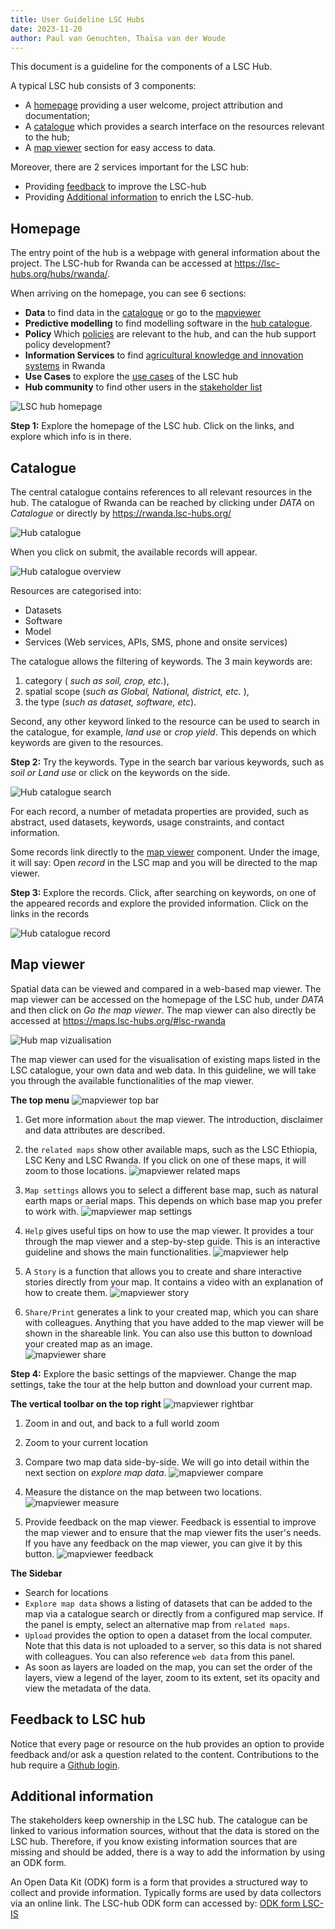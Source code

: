 ```yaml
---
title: User Guideline LSC Hubs
date: 2023-11-20
author: Paul van Genuchten, Thaïsa van der Woude
---
```


This document is a guideline for the components of a LSC Hub.

A typical LSC hub consists of 3 components:

- A [homepage](#homepage) providing a user welcome, project attribution and documentation; 
- A [catalogue](#catalogue) which provides a search interface on the resources relevant to the hub;
- A [map viewer](#map-viewer) section for easy access to data.

Moreover, there are 2 services important for the LSC hub:
- Providing [feedback](#feedback) to improve the LSC-hub
- Providing [Additional information](#additionalinformation) to enrich the LSC-hub.


## Homepage

The entry point of the hub is a webpage with general information about the project.
The LSC-hub for Rwanda can be accessed at https://lsc-hubs.org/hubs/rwanda/.

When arriving on the homepage, you can see 6 sections:
- **Data** to find data in the [catalogue](https://rwanda.lsc-hubs.org/) or go to the [mapviewer](https://maps.lsc-hubs.org/#lsc-rwanda)
- **Predictive modelling** to find modelling software in the [hub catalogue](https://rwanda.lsc-hubs.org/collections/metadata:main/items?type=model).
- **Policy** Which [policies](https://lsc-hubs.org/hubs/rwanda/policy/) are relevant to the hub, and can the hub support policy development?
- **Information Services** to find [agricultural knowledge and innovation systems](https://lsc-hubs.org/hubs/rwanda/akis/) in Rwanda
- **Use Cases** to explore the [use cases](https://lsc-hubs.org/hubs/rwanda/usecases/) of the LSC hub
- **Hub community** to find other users in the [stakeholder list](https://lsc-hubs.org/hubs/rwanda/stakeholders/)

![LSC hub homepage](./img/homeRwanda.PNG)

**Step 1:** Explore the homepage of the LSC hub. Click on the links, and explore which info is in there.



## Catalogue

The central catalogue contains references to all relevant resources in the hub. 
The catalogue of Rwanda can be reached by clicking under _DATA_ on _Catalogue_ or directly by https://rwanda.lsc-hubs.org/ 

![Hub catalogue](./img/catalogueRwanda.PNG)

When you click on submit, the available records will appear.

![Hub catalogue overview](./img/cataloguerecords.PNG)

Resources are categorised into:

- Datasets
- Software 
- Model
- Services (Web services, APIs, SMS, phone and onsite services)

The catalogue allows the filtering of keywords. The 3 main keywords are: 
1. category ( _such as soil, crop, etc._),
2. spatial scope (_such as Global, National, district, etc._ ),
3. the type (_such as dataset, software, etc_).

Second, any other keyword linked to the resource can be used to search in the catalogue, for example, _land use_ or _crop yield_. This depends on which keywords are given to the resources.

**Step 2:** Try the keywords. Type in the search bar various keywords, such as _soil or Land use_ or click on the keywords on the side.

![Hub catalogue search](./img/cataloguesearch.png)


For each record, a number of metadata properties are provided, such as abstract, used datasets, keywords, usage constraints, and contact information.

Some records link directly to the [map viewer](#map-viewer) component. Under the image, it will say: Open _record_ in the LSC map and you will be directed to the map viewer.

**Step 3:** Explore the records. Click, after searching on keywords, on one of the appeared records and explore the provided information. Click on the links in the records

![Hub catalogue record](./img/cataloguepHrecord.PNG) 


## Map viewer
Spatial data can be viewed and compared in a web-based map viewer. The map viewer can be accessed on the homepage of the LSC hub, under _DATA_ and then click on _Go the map viewer_.
The map viewer can also directly be accessed at https://maps.lsc-hubs.org/#lsc-rwanda 

![Hub map vizualisation](./img/map.png)

The map viewer can used for the visualisation of existing maps listed in the LSC catalogue, your own data and web data. In this guideline, we will take you through the available functionalities of the map viewer.

**The top menu**
![mapviewer top bar](./img/mapviewer_topbar.PNG)

1. Get more information `about` the map viewer. The introduction, disclaimer and data attributes are described.
2. the `related maps` show other available maps, such as the LSC Ethiopia, LSC Keny and LSC Rwanda. If you click on one of these maps, it will zoom to those locations.
 ![mapviewer related maps](./img/mapviewer_relatedmaps.PNG)

3. `Map settings` allows you to select a different base map, such as natural earth maps or aerial maps. This depends on which base map you prefer to work with.
 ![mapviewer map settings](./img/mapviewer_mapsettings.PNG)
  
4. `Help` gives useful tips on how to use the map viewer. It provides a tour through the map viewer and a step-by-step guide. This is an interactive guideline and shows the main functionalities.
 ![mapviewer help](./img/mapviewer_help.PNG)
  
5. A `Story` is a function that allows you to create and share interactive stories directly from your map. It contains a video with an explanation of how to create them.
 ![mapviewer story](./img/mapviewer_story.PNG)
  
6. `Share/Print` generates a link to your created map, which you can share with colleagues. Anything that you have added to the map viewer will be shown in the shareable link.
      You can also use this button to download your created map as an image.   
 ![mapviewer share](./img/mapviewer_share.PNG)

**Step 4:** Explore the basic settings of the mapviewer. Change the map settings, take the tour at the help button and download your current map.


**The vertical toolbar on the top right**
 ![mapviewer rightbar](./img/mapviewer_rightbar.png)

1. Zoom in and out, and back to a full world zoom
2. Zoom to your current location
3. Compare two map data side-by-side. We will go into detail within the next section on _explore map data_.
 ![mapviewer compare](./img/mapviewer_compare.png)

4. Measure the distance on the map between two locations.
 ![mapviewer measure](./img/mapviewer_measure.png)
  
5. Provide feedback on the map viewer. Feedback is essential to improve the map viewer and to ensure that the map viewer fits the user's needs. If you have any feedback on the map viewer, you can give it by this button.
 ![mapviewer feedback](./img/mapviewer_feedback.png)



**The Sidebar**

   - Search for locations
   - `Explore map data` shows a listing of datasets that can be added to the map via a catalogue search or directly from a configured map service. If the panel is empty, select an alternative map from `related maps`.
   - `Upload` provides the option to open a dataset from the local computer. Note that this data is not uploaded to a server, so this data is not shared with colleagues. You can also reference `web data` from this panel.
   - As soon as layers are loaded on the map, you can set the order of the layers, view a legend of the layer, zoom to its extent, set its opacity and view the metadata of the data. 





## Feedback to LSC hub

Notice that every page or resource on the hub provides an option to provide feedback and/or ask a question related to the content. Contributions to the hub require a [Github login](https://github.com/signup?ref_cta=Sign+up).


## Additional information
The stakeholders keep ownership in the LSC hub. The catalogue can be linked to various information sources, without that the data is stored on the LSC hub. Therefore, if you know existing information sources that are missing and should be added, there is a way to add the information by using an ODK form.

An Open Data Kit (ODK) form is a form that provides a structured way to collect and provide information. Typically forms are used by data collectors via an online link. The LSC-hub ODK form can accessed by: [ODK form LSC-IS](https://odk.isric.org/-/single/n2Sosp1gxbXLUcOelRBWsMru72DSLFb?st=pi9NCIyCBZIeYuVU0lb812NtQfOucM34dS04qF6GFaao2FB!c3DJDl10TTRTeOUJ)
